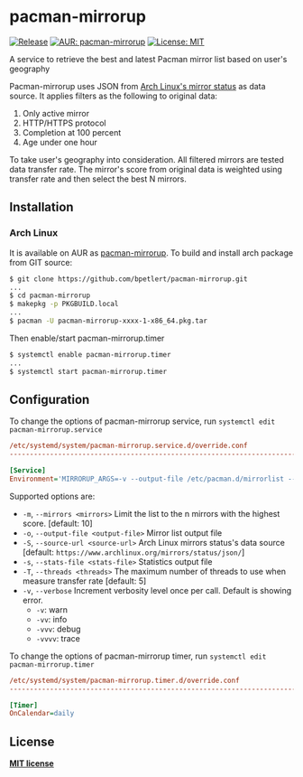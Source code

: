 # pacman-mirrorup

[![Release](https://img.shields.io/github/v/tag/bpetlert/pacman-mirrorup?include_prereleases&label=release&style=flat-square)](https://github.com/bpetlert/pacman-mirrorup/releases/latest) [![AUR: pacman-mirrorup](https://img.shields.io/aur/version/pacman-mirrorup?style=flat-square)](https://aur.archlinux.org/packages/pacman-mirrorup/) [![License: MIT](https://img.shields.io/github/license/bpetlert/pacman-mirrorup?style=flat-square)](./LICENSE)

A service to retrieve the best and latest Pacman mirror list based on user's geography

Pacman-mirrorup uses JSON from [Arch Linux's mirror status](https://www.archlinux.org/mirrors/status/) as data source. It applies filters as the following to original data:

1. Only active mirror
2. HTTP/HTTPS protocol
3. Completion at 100 percent
4. Age under one hour

To take user's geography into consideration. All filtered mirrors are tested data transfer rate. The mirror's score from original data is weighted using transfer rate and then select the best N mirrors.

## Installation

### Arch Linux

It is available on AUR as [pacman-mirrorup](https://aur.archlinux.org/packages/pacman-mirrorup/).
To build and install arch package from GIT source:

```bash
$ git clone https://github.com/bpetlert/pacman-mirrorup.git
...
$ cd pacman-mirrorup
$ makepkg -p PKGBUILD.local
...
$ pacman -U pacman-mirrorup-xxxx-1-x86_64.pkg.tar
```

Then enable/start pacman-mirrorup.timer

```bash
$ systemctl enable pacman-mirrorup.timer
...
$ systemctl start pacman-mirrorup.timer
```

## Configuration

To change the options of pacman-mirrorup service, run `systemctl edit pacman-mirrorup.service`

```ini
/etc/systemd/system/pacman-mirrorup.service.d/override.conf
-------------------------------------------------------------------------

[Service]
Environment='MIRRORUP_ARGS=-v --output-file /etc/pacman.d/mirrorlist --threads 20'
```

Supported options are:

- `-m`, `--mirrors <mirrors>` Limit the list to the n mirrors with the highest score. [default: 10]
- `-o`, `--output-file <output-file>` Mirror list output file
- `-S`, `--source-url <source-url>` Arch Linux mirrors status's data source [default:
  `https://www.archlinux.org/mirrors/status/json/`]
- `-s`, `--stats-file <stats-file>` Statistics output file
- `-T`, `--threads <threads>` The maximum number of threads to use when measure transfer rate [default: 5]
- `-v`, `--verbose` Increment verbosity level once per call. Default
  is showing error.
  - `-v`: warn
  - `-vv`: info
  - `-vvv`: debug
  - `-vvvv`: trace

To change the options of pacman-mirrorup timer, run `systemctl edit pacman-mirrorup.timer`

```ini
/etc/systemd/system/pacman-mirrorup.timer.d/override.conf
-------------------------------------------------------------------------

[Timer]
OnCalendar=daily
```

## License

**[MIT license](./LICENSE)**

